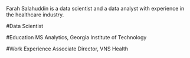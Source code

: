 Farah Salahuddin is a data scientist and a data analyst with experience in the healthcare industry.


#Data Scientist


#Education
MS Analytics, Georgia Institute of Technology

#Work Experience
Associate Director, VNS Health
